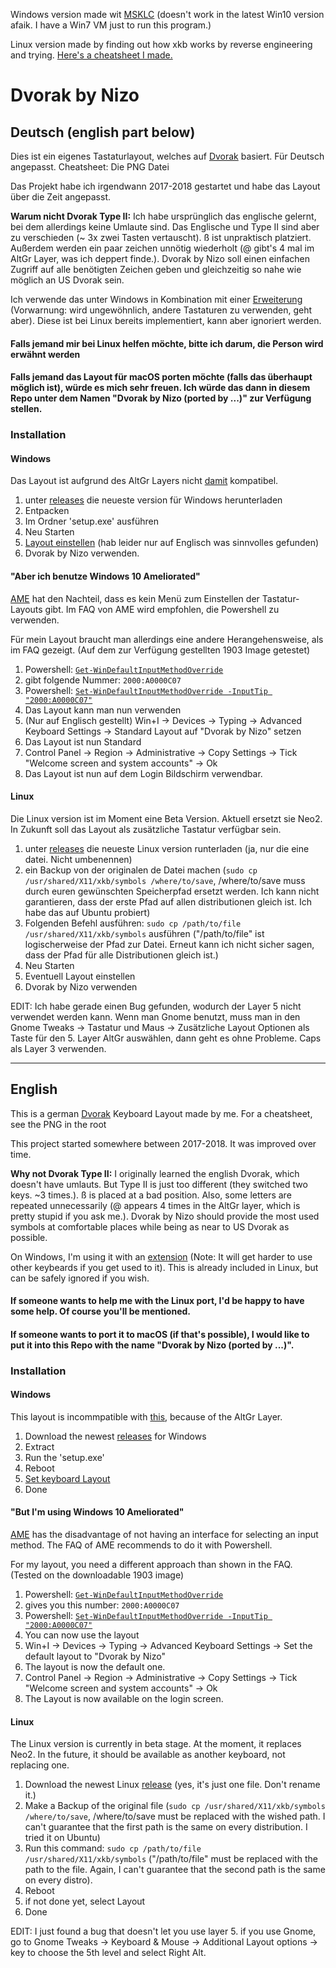 Windows version made wit [MSKLC](https://www.microsoft.com/en-us/download/details.aspx?id=22339) (doesn't work in the latest Win10 version afaik. I have a Win7 VM just to run this program.)

Linux version made by finding out how xkb works by reverse engineering and trying. [Here's a cheatsheet I made.](https://github.com/thenizo/xkb-symbols-reference)

# Dvorak by Nizo

## Deutsch (english part below)

Dies ist ein eigenes Tastaturlayout, welches auf [Dvorak](https://de.wikipedia.org/wiki/Dvorak-Tastaturbelegung) basiert. Für Deutsch angepasst. Cheatsheet: Die PNG Datei

Das Projekt habe ich irgendwann 2017-2018 gestartet und habe das Layout über die Zeit angepasst.

**Warum nicht Dvorak Type II:** Ich habe ursprünglich das englische gelernt, bei dem allerdings keine Umlaute sind. Das Englische und Type II sind aber zu verschieden (~ 3x zwei Tasten vertauscht). ß ist unpraktisch platziert. Außerdem werden ein paar zeichen unnötig wiederholt (@ gibt's 4 mal im AltGr Layer, was ich deppert finde.). Dvorak by Nizo soll einen einfachen Zugriff auf alle benötigten Zeichen geben und gleichzeitig so nahe wie möglich an US Dvorak sein.

Ich verwende das unter Windows in Kombination mit einer [Erweiterung](https://github.com/theNizo/NizosUltimateKeyboard) (Vorwarnung: wird ungewöhnlich, andere Tastaturen zu verwenden, geht aber). Diese ist bei Linux bereits implementiert, kann aber ignoriert werden.

#### Falls jemand mir bei Linux helfen möchte, bitte ich darum, die Person wird erwähnt werden

#### Falls jemand das Layout für macOS porten möchte (falls das überhaupt möglich ist), würde es mich sehr freuen. Ich würde das dann in diesem Repo unter dem Namen "Dvorak by Nizo (ported by ...)" zur Verfügung stellen.

### Installation

#### Windows

Das Layout ist aufgrund des AltGr Layers nicht [damit](https://github.com/kentonv/dvorak-qwerty) kompatibel.

1. unter [releases](https://github.com/theNizo/DvorakByNizo-German/releases) die neueste version für Windows herunterladen
2. Entpacken
3. Im Ordner 'setup.exe' ausführen
4. Neu Starten
5. [Layout einstellen](https://www.windowscentral.com/how-change-your-keyboard-layout-windows-10) (hab leider nur auf Englisch was sinnvolles gefunden)
6. Dvorak by Nizo verwenden.

#### "Aber ich benutze Windows 10 Ameliorated"

[AME](https://ameliorated.info/) hat den Nachteil, dass es kein Menü zum Einstellen der Tastatur-Layouts gibt. Im FAQ von AME wird empfohlen, die Powershell zu verwenden.

Für mein Layout braucht man allerdings eine andere Herangehensweise, als im FAQ gezeigt. (Auf dem zur Verfügung gestellten 1903 Image getestet)

1. Powershell: [`Get-WinDefaultInputMethodOverride`](https://docs.microsoft.com/en-us/powershell/module/international/get-windefaultinputmethodoverride?view=win10-ps)
2. gibt folgende Nummer: `2000:A0000C07`
3. Powershell: [`Set-WinDefaultInputMethodOverride -InputTip "2000:A0000C07"`](https://docs.microsoft.com/en-us/powershell/module/international/set-windefaultinputmethodoverride?view=win10-ps)
4. Das Layout kann man nun verwenden
5. (Nur auf Englisch gestellt) Win+I -> Devices -> Typing -> Advanced Keyboard Settings -> Standard Layout auf "Dvorak by Nizo" setzen
6. Das Layout ist nun Standard
7. Control Panel -> Region -> Administrative -> Copy Settings -> Tick "Welcome screen and system accounts" -> Ok
8. Das Layout ist nun auf dem Login Bildschirm verwendbar.

#### Linux

Die Linux version ist im Moment eine Beta Version. Aktuell ersetzt sie Neo2. In Zukunft soll das Layout als zusätzliche Tastatur verfügbar sein.

1. unter [releases](https://github.com/theNizo/DvorakByNizo-German/releases) die neueste Linux version runterladen (ja, nur die eine datei. Nicht umbenennen)
2. ein Backup von der originalen de Datei machen (`sudo cp /usr/shared/X11/xkb/symbols /where/to/save`, /where/to/save muss durch euren gewünschten Speicherpfad ersetzt werden. Ich kann nicht garantieren, dass der erste Pfad auf allen distributionen gleich ist. Ich habe das auf Ubuntu probiert)
3. Folgenden Befehl ausführen: `sudo cp /path/to/file /usr/shared/X11/xkb/symbols` ausführen ("/path/to/file" ist logischerweise der Pfad zur Datei. Erneut kann ich nicht sicher sagen, dass der Pfad für alle Distributionen gleich ist.)
4. Neu Starten
5. Eventuell Layout einstellen
6. Dvorak by Nizo verwenden

EDIT: Ich habe gerade einen Bug gefunden, wodurch der Layer 5 nicht verwendet werden kann. Wenn man Gnome benutzt, muss man in den Gnome Tweaks -> Tastatur und Maus -> Zusätzliche Layout Optionen als Taste für den 5. Layer AltGr auswählen, dann geht es ohne Probleme. Caps als Layer 3 verwenden.

------

## English

This is a german [Dvorak](https://en.wikipedia.org/wiki/Dvorak_Simplified_Keyboard) Keyboard Layout made by me. For a cheatsheet, see the PNG in the root

This project started somewhere between 2017-2018. It was improved over time.

**Why not Dvorak Type II:** I originally learned the english Dvorak, which doesn't have umlauts. But Type II is just too different (they switched two keys. ~3 times.). ß is placed at a bad position. Also, some letters are repeated unnecessarily (@ appears 4 times in the AltGr layer, which is pretty stupid if you ask me.). Dvorak by Nizo should provide the most used symbols at comfortable places while being as near to US Dvorak as possible.

On Windows, I'm using it with an [extension](https://github.com/theNizo/NizosUltimateKeyboard) (Note: It will get harder to use other keybeards if you get used to it). This is already included in Linux, but can be safely ignored if you wish.

#### If someone wants to help me with the Linux port, I'd be happy to have some help. Of course you'll be mentioned.

#### If someone wants to port it to macOS (if that's possible), I would like to put it into this Repo with the name "Dvorak by Nizo (ported by ...)".

### Installation

#### Windows

This layout is incommpatible with [this](https://github.com/kentonv/dvorak-qwerty), because of the AltGr Layer.

1. Download the newest [releases](https://github.com/theNizo/DvorakByNizo-German/releases) for Windows
2. Extract
3. Run the 'setup.exe'
4. Reboot
5. [Set keyboard Layout](https://www.windowscentral.com/how-change-your-keyboard-layout-windows-10)
6. Done

#### "But I'm using Windows 10 Ameliorated"

[AME](https://ameliorated.info/) has the disadvantage of not having an interface for selecting an input method. The FAQ of AME recommends to do it with Powershell.

For my layout, you need a different approach than shown in the FAQ. (Tested on the downloadable 1903 image)

1. Powershell: [`Get-WinDefaultInputMethodOverride`](https://docs.microsoft.com/en-us/powershell/module/international/get-windefaultinputmethodoverride?view=win10-ps)
2. gives you this number: `2000:A0000C07`
3. Powershell: [`Set-WinDefaultInputMethodOverride -InputTip "2000:A0000C07"`](https://docs.microsoft.com/en-us/powershell/module/international/set-windefaultinputmethodoverride?view=win10-ps)
4. You can now use the layout
5. Win+I -> Devices -> Typing -> Advanced Keyboard Settings -> Set the default layout to "Dvorak by Nizo"
6. The layout is now the default one.
7. Control Panel -> Region -> Administrative -> Copy Settings -> Tick "Welcome screen and system accounts" -> Ok
8. The Layout is now available on the login screen.

#### Linux

The Linux version is currently in beta stage. At the moment, it replaces Neo2. In the future, it should be available as another keyboard, not replacing one.

1. Download the newest Linux [release](https://github.com/theNizo/DvorakByNizo-German/releases) (yes, it's just one file. Don't rename it.)
2. Make a Backup of the original file (`sudo cp /usr/shared/X11/xkb/symbols /where/to/save`, /where/to/save must be replaced with the wished path. I can't guarantee that the first path is the same on every distribution. I tried it on Ubuntu)
3. Run this command: `sudo cp /path/to/file /usr/shared/X11/xkb/symbols` ("/path/to/file" must be replaced with the path to the file. Again, I can't guarantee that the second path is the same on every distro).
4. Reboot
5. if not done yet, select Layout
6. Done

EDIT: I just found a bug that doesn't let you use layer 5. if you use Gnome, go to Gnome Tweaks -> Keyboard & Mouse -> Additional Layout options -> key to choose the 5th level and select Right Alt.
